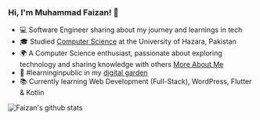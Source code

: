 <!-- Level 1: Simple bio and stats -->

### Hi, I'm Muhammad Faizan! 👋

- 💻 Software Engineer sharing about my journey and learnings in tech<br/>
- 🎓 Studied [Computer Science](https://www.facebook.com/SCT.GC.MANSEHRA/) at the University of Hazara, Pakistan<br/>
- 🌍 A Computer Science enthusiast, passionate about exploring technology and sharing knowledge with others [More About Me](https://www.linkedin.com/in/muhammad-faizan-b897302b2/) <br/>
- 🌱 #learninginpublic in my [digital garden](https://www.youtube.com/) <br/>
- 📚 Currently learning Web Development (Full-Stack), WordPress, Flutter & Kotlin <br/>

<!-- GitHub stats from https://github.com/anuraghazra/github-readme-stats -->
![Faizan's github stats](https://github-readme-stats.vercel.app/api?username=YourGitHubUsername&show_icons=true&theme=radical&count_private=true&hide_rank=false)
